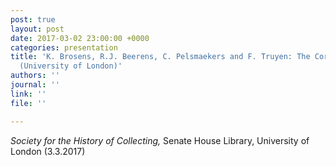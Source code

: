 ```yaml
---
post: true
layout: post
date: 2017-03-02 23:00:00 +0000
categories: presentation
title: 'K. Brosens, R.J. Beerens, C. Pelsmaekers and F. Truyen: The Cornelia Database
  (University of London)'
authors: ''
journal: ''
link: ''
file: ''

---
```

_Society for the History of Collecting,_ Senate House Library, University of London (3.3.2017)